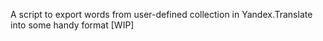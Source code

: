 A script to export words from user-defined collection in Yandex.Translate into some handy format [WIP] 
